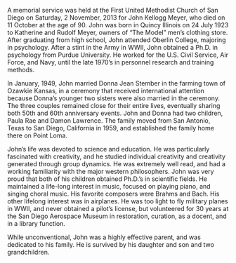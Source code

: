 <!--
.. title: Obituary
.. slug: obituary
.. date: 2014/03/15 14:55:53
.. tags:
.. link:
.. description:
.. type: text
-->


A memorial service was held at the First United Methodist Church of San Diego on Saturday, 2 November, 2013 for John Kellogg Meyer, who died on 11 October at the age of 90. John was born in Quincy Illinois on 24 July 1923 to Katherine and Rudolf Meyer, owners of “The Model” men’s clothing store. After graduating from high school, John attended Oberlin College, majoring in psychology. After a stint in the Army in WWII, John obtained a Ph.D. in psychology from Purdue University. He worked for the U.S. Civil Service, Air Force, and Navy, until the late 1970’s in personnel research and training methods.

In January, 1949, John married Donna Jean Stember in the farming town of Ozawkie Kansas, in a ceremony that received international attention because Donna’s younger two sisters were also married in the ceremony. The three couples remained close for their entire lives, eventually sharing both 50th and 60th anniversary events. John and Donna had two children, Paula Rae and Damon Lawrence. The family moved from San Antonio, Texas to San Diego, California in 1959, and established the family home there on Point Loma.

John’s life was devoted to science and education. He was particularly fascinated with creativity, and he studied individual creativity and creativity generated through group dynamics. He was extremely well read, and had a working familiarity with the major western philosophers. John was very proud that both of his children obtained Ph.D.’s in scientific fields. He maintained a life-long interest in music, focused on playing piano, and singing choral music. His favorite composers were Brahms and Bach. His other lifelong interest was in airplanes. He was too light to fly military planes in WWII, and never obtained a pilot’s license, but volunteered for 30 years at the San Diego Aerospace Museum in restoration, curation, as a docent, and in a library function.

While unconventional, John was a highly effective parent, and was dedicated to his family. He is survived by his daughter and son and two grandchildren.